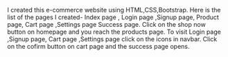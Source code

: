 I created this e-commerce website using HTML,CSS,Bootstrap.
Here is the list of the pages I created- Index page , Login page ,Signup page, Product page, Cart page ,Settings page Success page. 
Click on the shop now button on homepage and you reach the products page.
To visit Login page ,Signup page, Cart page ,Settings page click on the icons in navbar.
Click on the cofirm button on cart page and the success page opens.
